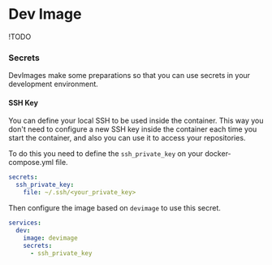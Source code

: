 # Dev Image

!TODO

### Secrets

DevImages make some preparations so that you can use secrets in your development environment. 

#### SSH Key

You can define your local SSH to be used inside the container. 
This way you don't need to configure a new SSH key inside the container each time you start the container,
and also you can use it to access your repositories.

To do this you need to define the `ssh_private_key` on your docker-compose.yml file. 

```yaml
secrets:
  ssh_private_key:
    file: ~/.ssh/<your_private_key>
```

Then configure the image based on `devimage` to use this secret.

```yaml
services:
  dev:
    image: devimage
    secrets:
      - ssh_private_key
```
